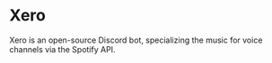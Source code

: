 # Xero
Xero is an open-source Discord bot, specializing the music for voice channels via the Spotify API.
